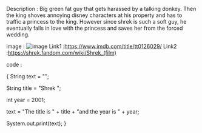 Description : Big green fat guy that gets harassed by a talking donkey. Then the king shoves annoying disney characters at his property and has to traffic a princess to the king. However since shrek is such a soft guy, he eventually falls in love with the princess and saves her from the forced wedding.

image : ![image](https://user-images.githubusercontent.com/89480036/187801281-b2ba5b76-4b48-42cd-a86b-6b605c0c4213.png)
Link1 :https://www.imdb.com/title/tt0126029/
Link2 :https://shrek.fandom.com/wiki/Shrek_(film)

code : 

{
String text = "";

String title = "Shrek ";

int year = 2001;

text = "The title is " + title + "and the year is " + year;

System.out.print(text);
}

